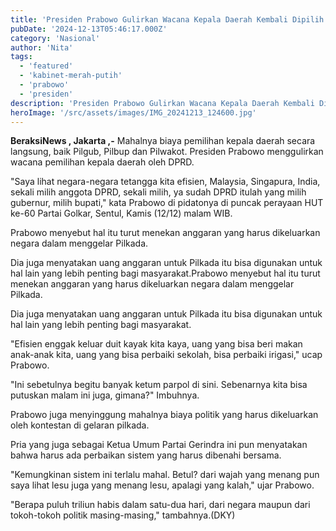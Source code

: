 ```yaml
---
title: 'Presiden Prabowo Gulirkan Wacana Kepala Daerah Kembali Dipilih DPRD'
pubDate: '2024-12-13T05:46:17.000Z'
category: 'Nasional'
author: 'Nita'
tags:
  - 'featured'
  - 'kabinet-merah-putih'
  - 'prabowo'
  - 'presiden'
description: 'Presiden Prabowo Gulirkan Wacana Kepala Daerah Kembali Dipilih DPRD'
heroImage: '/src/assets/images/IMG_20241213_124600.jpg'
---
```


**BeraksiNews , Jakarta ,-** Mahalnya biaya pemilihan kepala daerah secara langsung, baik Pilgub, Pilbup dan Pilwakot. Presiden Prabowo menggulirkan wacana pemilihan kepala daerah oleh DPRD.

"Saya lihat negara-negara tetangga kita efisien, Malaysia, Singapura, India, sekali milih anggota DPRD, sekali milih, ya sudah DPRD itulah yang milih gubernur, milih bupati," kata Prabowo di pidatonya di puncak perayaan HUT ke-60 Partai Golkar, Sentul, Kamis (12/12) malam WIB.

Prabowo menyebut hal itu turut menekan anggaran yang harus dikeluarkan negara dalam menggelar Pilkada.

Dia juga menyatakan uang anggaran untuk Pilkada itu bisa digunakan untuk hal lain yang lebih penting bagi masyarakat.Prabowo menyebut hal itu turut menekan anggaran yang harus dikeluarkan negara dalam menggelar Pilkada.

Dia juga menyatakan uang anggaran untuk Pilkada itu bisa digunakan untuk hal lain yang lebih penting bagi masyarakat.

"Efisien enggak keluar duit kayak kita kaya, uang yang bisa beri makan anak-anak kita, uang yang bisa perbaiki sekolah, bisa perbaiki irigasi," ucap Prabowo.

"Ini sebetulnya begitu banyak ketum parpol di sini. Sebenarnya kita bisa putuskan malam ini juga, gimana?" Imbuhnya.

Prabowo juga menyinggung mahalnya biaya politik yang harus dikeluarkan oleh kontestan di gelaran pilkada.

Pria yang juga sebagai Ketua Umum Partai Gerindra ini pun menyatakan bahwa harus ada perbaikan sistem yang harus dibenahi bersama.

"Kemungkinan sistem ini terlalu mahal. Betul? dari wajah yang menang pun saya lihat lesu juga yang menang lesu, apalagi yang kalah," ujar Prabowo.

"Berapa puluh triliun habis dalam satu-dua hari, dari negara maupun dari tokoh-tokoh politik masing-masing," tambahnya.(DKY)
